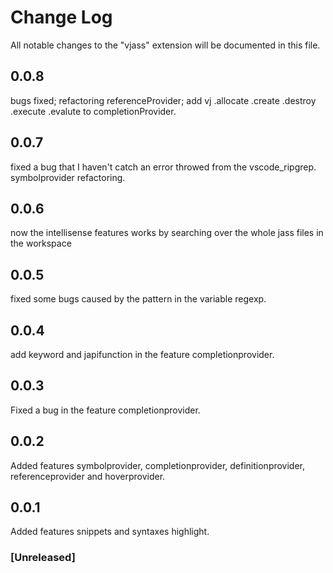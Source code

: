 # Change Log

All notable changes to the "vjass" extension will be documented in this file.

## 0.0.8

bugs fixed;
refactoring referenceProvider;
add vj .allocate .create .destroy .execute .evalute to completionProvider.

## 0.0.7

fixed a bug that I haven't catch an error throwed from the vscode_ripgrep.
symbolprovider refactoring.

## 0.0.6

now the intellisense features works by searching over the whole jass files in the workspace

## 0.0.5

fixed some bugs caused by the pattern in the variable regexp.

## 0.0.4

add keyword and japifunction in the feature completionprovider.

## 0.0.3

Fixed a bug in the feature completionprovider.

## 0.0.2

Added features symbolprovider, completionprovider, definitionprovider, referenceprovider and hoverprovider.

## 0.0.1

Added features snippets and syntaxes highlight.

### [Unreleased]
